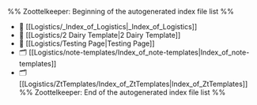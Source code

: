 %% Zoottelkeeper: Beginning of the autogenerated index file list  %%
- 📄 [[Logistics/_Index_of_Logistics|_Index_of_Logistics]]
- 📄 [[Logistics/2 Dairy Template|2 Dairy Template]]
- 📄 [[Logistics/Testing Page|Testing Page]]
- 🗂️ [[Logistics/note-templates/Index_of_note-templates|Index_of_note-templates]]
- 🗂️ [[Logistics/ZtTemplates/Index_of_ZtTemplates|Index_of_ZtTemplates]]
%% Zoottelkeeper: End of the autogenerated index file list  %%
